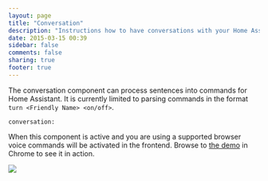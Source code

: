 ```yaml
---
layout: page
title: "Conversation"
description: "Instructions how to have conversations with your Home Assistant."
date: 2015-03-15 00:39
sidebar: false
comments: false
sharing: true
footer: true
---
```


The conversation component can process sentences into commands for Home Assistant. It is currently limited to parsing commands in the format `turn <Friendly Name> <on/off>`.

```
conversation:
```

When this component is active and you are using a supported browser voice commands will be activated in the frontend. Browse to [the demo](/demo/) in Chrome to see it in action.

<p class='img'>
  <img src="/images/screenshots/voice-commands.png" />
</p>
